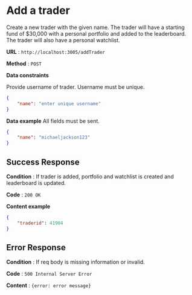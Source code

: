# Add a trader

Create a new trader with the given name. The trader will have a starting fund of $30,000 with a personal portfolio and added to the leaderboard. The trader will also have a personal watchlist.


**URL** : `http://localhost:3005/addTrader`

**Method** : `POST`

**Data constraints**

Provide username of trader. Username must be unique.

```json
{
    "name": "enter unique username"
}
```

**Data example** All fields must be sent.

```json
{
    "name": "michaeljackson123"
}
```

## Success Response

**Condition** : If trader is added, portfolio and watchlist is created and leaderboard is updated.

**Code** : `200 OK`

**Content example**

```json
{
    "traderid": 41904
}
```

## Error Response

**Condition** : If req body is missing information or invalid.

**Code** : `500 Internal Server Error`

**Content** : `{error: error message}`
